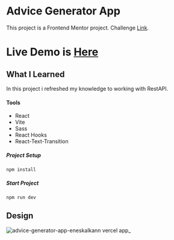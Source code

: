 # <h1>Advice Generator App</h1>

This project is a Frontend Mentor project. Challenge [Link](https://www.frontendmentor.io/challenges/advice-generator-app-QdUG-13db).

# Live Demo is [Here](advice-generator-app-eneskalkann.vercel.app)

## What I Learned

In this project i refreshed my knowledge to working with RestAPI. 

#### Tools 
 * React
 * Vite
 * Sass   
 * React Hooks
 * React-Text-Transition 
 
 ##### Project Setup
 ```
 npm install
 ```
 ##### Start Project
 ```
 npm run dev
 ```

 ## Design
 
![advice-generator-app-eneskalkann vercel app_](https://user-images.githubusercontent.com/75678744/198697365-f16abc88-f777-45c0-b6bf-8c1dfd29898a.png)


